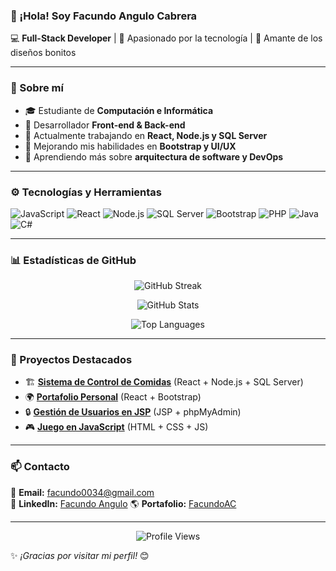 ### 👋 ¡Hola! Soy **Facundo Angulo Cabrera**

💻 **Full-Stack Developer** | 🚀 Apasionado por la tecnología | 🎨 Amante de los diseños bonitos

---

### 📌 Sobre mí
- 🎓 Estudiante de **Computación e Informática**
- 🔧 Desarrollador **Front-end & Back-end**
- 📌 Actualmente trabajando en **React, Node.js y SQL Server**
- 🎯 Mejorando mis habilidades en **Bootstrap y UI/UX**
- 🌱 Aprendiendo más sobre **arquitectura de software y DevOps**

---

### ⚙️ Tecnologías y Herramientas

![JavaScript](https://img.shields.io/badge/-JavaScript-F7DF1E?style=flat&logo=javascript&logoColor=black)
![React](https://img.shields.io/badge/-React-61DAFB?style=flat&logo=react&logoColor=black)
![Node.js](https://img.shields.io/badge/-Node.js-339933?style=flat&logo=node.js&logoColor=white)
![SQL Server](https://img.shields.io/badge/-SQL%20Server-CC2927?style=flat&logo=microsoft-sql-server&logoColor=white)
![Bootstrap](https://img.shields.io/badge/-Bootstrap-7952B3?style=flat&logo=bootstrap&logoColor=white)
![PHP](https://img.shields.io/badge/-PHP-777BB4?style=flat&logo=php&logoColor=white)
![Java](https://img.shields.io/badge/-Java-007396?style=flat&logo=java&logoColor=white)
![C#](https://img.shields.io/badge/-C%23-239120?style=flat&logo=c-sharp&logoColor=white)

---

### 📊 Estadísticas de GitHub

<p align="center">
  <img src="https://github-readme-streak-stats.herokuapp.com/?user=FacundoAC&theme=dracula" alt="GitHub Streak"/>
</p>

<p align="center">
  <img src="https://github-readme-stats.vercel.app/api?username=FacundoAC&show_icons=true&theme=dracula&count_private=true" alt="GitHub Stats"/>
</p>

<p align="center">
  <img src="https://github-readme-stats.vercel.app/api/top-langs/?username=FacundoAC&layout=compact&theme=dracula&langs_count=10" alt="Top Languages"/>
</p>

---

### 🚀 Proyectos Destacados
- 🏗 **[Sistema de Control de Comidas](https://github.com/FacundoAC/control-comidas)** (React + Node.js + SQL Server)
- 🌍 **[Portafolio Personal](https://github.com/FacundoAC/mi-portafolio)** (React + Bootstrap)
- 🔒 **[Gestión de Usuarios en JSP](https://github.com/FacundoAC/gestion-usuarios)** (JSP + phpMyAdmin)
- 🎮 **[Juego en JavaScript](https://github.com/FacundoAC/juego-js)** (HTML + CSS + JS)

---

### 📫 Contacto
📩 **Email:** facundo0034@gmail.com  
💼 **LinkedIn:** [Facundo Angulo](https://www.linkedin.com/in/facundo-angulo-95287a291/)
🌎 **Portafolio:** [FacundoAC](https://github.com/FacundoAC)

---

<p align="center">
  <img src="https://komarev.com/ghpvc/?username=FacundoAC&color=blue" alt="Profile Views"/>
</p>

✨ _¡Gracias por visitar mi perfil!_ 😊
